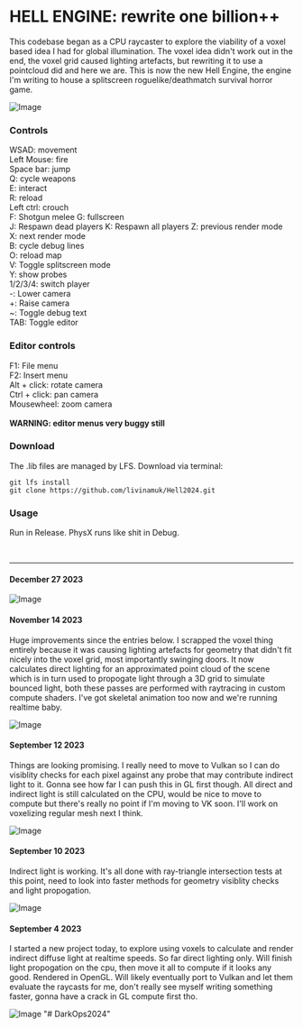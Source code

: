 # HELL ENGINE: rewrite one billion++

<!-- December 27 2023 -->
This codebase began as a CPU raycaster to explore the viability of a voxel based idea I had for global illumination. The voxel idea didn't work out in the end, the voxel grid caused lighting artefacts, but rewriting it to use a pointcloud did and here we are. This is now the new Hell Engine, the engine I'm writing to house a splitscreen roguelike/deathmatch survival horror game.

![Image](https://www.principiaprogrammatica.com/dump/githubthumb2.jpg)


### Controls
WSAD: movement<br>
Left Mouse: fire<br>
Space bar:  jump<br>
Q: cycle weapons<br>
E: interact<br>
R: reload<br>
Left ctrl: crouch<br>
F: Shotgun melee
G: fullscreen<br>
J: Respawn dead players
K: Respawn all players
Z: previous render mode<br>
X: next render mode<br>
B: cycle debug lines<br>
O: reload map<br>
V: Toggle splitscreen mode<br>
Y: show probes<br>
1/2/3/4: switch player<br>
-: Lower camera<br>
+: Raise camera<br>
~: Toggle debug text<br>
TAB: Toggle editor<br>

### Editor controls
F1: File menu<br>
F2: Insert menu<br>
Alt + click: rotate camera<br>
Ctrl + click: pan camera<br>
Mousewheel: zoom camera<br>
<br>
**WARNING: editor menus very buggy still**

### Download

The .lib files are managed by LFS. Download via terminal:

```
git lfs install
git clone https://github.com/livinamuk/Hell2024.git
```

### Usage

Run in Release. PhysX runs like shit in Debug.

<br>

---


#### December 27 2023

![Image](https://www.principiaprogrammatica.com/dump/ChristmasShot.png)

#### November 14 2023
Huge improvements since the entries below. I scrapped the voxel thing entirely because it was causing lighting artefacts for geometry that didn't fit nicely into the voxel grid, most importantly swinging doors. It now calculates direct lighting for an approximated point cloud of the scene which is in turn used to propogate light through a 3D grid to simulate bounced light, both these passes are performed with raytracing in custom compute shaders. I've got skeletal animation too now and we're running realtime baby.

![Image](https://www.principiaprogrammatica.com/dump/SHITT2.jpg)

#### September 12 2023
Things are looking promising. I really need to move to Vulkan so I can do visiblity checks for each pixel against any probe that may contribute indirect light to it. Gonna see how far I can push this in GL first though. All direct and indirect light is still calculated on the CPU, would be nice to move to compute but there's really no point if I'm moving to VK soon. I'll work on voxelizing regular mesh next I think.

![Image](https://www.principiaprogrammatica.com/dump/vxgi2.jpg)

#### September 10 2023
Indirect light is working. It's all done with ray-triangle intersection tests at this point, need to look into faster methods for geometry visiblity checks and light propogation.

![Image](https://www.principiaprogrammatica.com/dump/vxgi.png)

#### September 4 2023

I started a new project today, to explore using voxels to calculate and render indirect diffuse light at realtime speeds. So far direct lighting only. Will finish light propogation on the cpu, then move it all to compute if it looks any good. Rendered in OpenGL. Will likely eventually port to Vulkan and let them evaluate the raycasts for me, don't really see myself writing something faster, gonna have a crack in GL compute first tho.

![Image](https://www.principiaprogrammatica.com/dump/Voxel.jpg)
"# DarkOps2024" 
